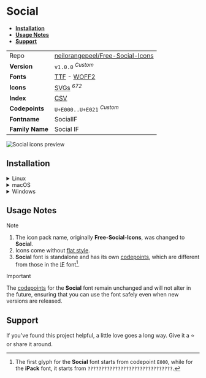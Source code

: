 # Social

- [**Installation**](#installation)
- [**Usage Notes**](#usage-notes)
- [**Support**](#support)

|                 |                                                                                                                                                                             |
| :-------------- | --------------------------------------------------------------------------------------------------------------------------------------------------------------------------- |
| Repo            | [neilorangepeel/Free-Social-Icons](https://github.com/neilorangepeel/Free-Social-Icons)                                                                                     |
| **Version**     | `v1.0.0` <sup>_Custom_</sup>                                                                                                                                                |
| **Fonts**       | [TTF](https://raw.githubusercontent.com/iconicFonts/if/main/fonts/TTF/Social.ttf) - [WOFF2](https://raw.githubusercontent.com/iconicFonts/if/main/fonts/WOFF2/Social.woff2) |
| **Icons**       | [SVGs](https://github.com/iconicFonts/if/tree/main/packs/Social/svgs) <sup>_672_</sup>                                                                                      |
| **Index**       | [CSV](https://github.com/iconicFonts/if/blob/main/indices/Social.csv)                                                                                                       |
| **Codepoints**  | `U+E000..U+E021` <sup>_Custom_</sup>                                                                                                                                        |
| **Fontname**    | SocialIF                                                                                                                                                                    |
| **Family Name** | Social IF                                                                                                                                                                   |

<picture>
  <source media="(prefers-color-scheme: dark)" srcset="https://raw.githubusercontent.com/iconicFonts/if/main/imgs/Social_dark.png">
  <img alt="Social icons preview" src="https://raw.githubusercontent.com/iconicFonts/if/main/imgs/Social_light.png">
</picture>

## Installation

<details>

<summary>Linux</summary>

```sh
curl -o ~/.local/share/fonts/Social.ttf https://raw.githubusercontent.com/iconicFonts/if/main/fonts/TTF/Social.ttf
```

Refresh font cache:

```sh
fc-cache -f ~/.local/share/fonts
```

</details>

<details>

<summary>macOS</summary>

```sh
curl -o ~/Library/Fonts/Social.ttf https://raw.githubusercontent.com/iconicFonts/if/main/fonts/TTF/Social.ttf
```

</details>

<details>

<summary>Windows</summary>

```sh
curl -o C:\Windows\Fonts\Social.ttf https://raw.githubusercontent.com/iconicFonts/if/main/fonts/TTF/Social.ttf
```

</details>

## Usage Notes

> [!NOTE]
>
> 1. The icon pack name, originally **Free-Social-Icons**, was changed to **Social**.
> 2. Icons come without [flat style](https://github.com/neilorangepeel/Free-Social-Icons/tree/master/Flat/SVG).
> 3. **Social** font is standalone and has its own [codepoints](https://github.com/iconicFonts/if/blob/main/indices/Social.csv), which are different from those in the [IF](https://github.com/iconicFonts/if/blob/main/indices/if.csv) font[^1].

> [!IMPORTANT]
> The [codepoints](https://github.com/iconicFonts/if/blob/main/indices/Social.csv) for the **Social** font remain unchanged and will not alter in the future, ensuring that you can use the font safely even when new versions are released.

## Support

If you've found this project helpful, a little love goes a long way. Give it a :star: or share it around.

[^1]: The first glyph for the **Social** font starts from codepoint `E000`, while for the **iPack** font, it starts from `???????????????????????????????`.

